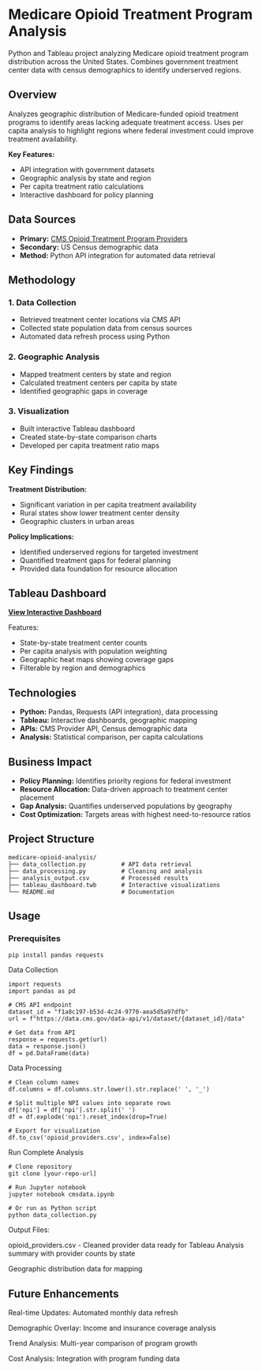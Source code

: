# Medicare Opioid Treatment Program Analysis

Python and Tableau project analyzing Medicare opioid treatment program distribution across the United States. Combines government treatment center data with census demographics to identify underserved regions.

## Overview

Analyzes geographic distribution of Medicare-funded opioid treatment programs to identify areas lacking adequate treatment access. Uses per capita analysis to highlight regions where federal investment could improve treatment availability.

**Key Features:**
- API integration with government datasets
- Geographic analysis by state and region
- Per capita treatment ratio calculations
- Interactive dashboard for policy planning

## Data Sources

- **Primary:** [CMS Opioid Treatment Program Providers](https://data.cms.gov/provider-characteristics/medicare-provider-supplier-enrollment/opioid-treatment-program-providers)
- **Secondary:** US Census demographic data
- **Method:** Python API integration for automated data retrieval

## Methodology

### 1. Data Collection
- Retrieved treatment center locations via CMS API
- Collected state population data from census sources
- Automated data refresh process using Python

### 2. Geographic Analysis
- Mapped treatment centers by state and region
- Calculated treatment centers per capita by state
- Identified geographic gaps in coverage

### 3. Visualization
- Built interactive Tableau dashboard
- Created state-by-state comparison charts
- Developed per capita treatment ratio maps

## Key Findings

**Treatment Distribution:**
- Significant variation in per capita treatment availability
- Rural states show lower treatment center density
- Geographic clusters in urban areas

**Policy Implications:**
- Identified underserved regions for targeted investment
- Quantified treatment gaps for federal planning
- Provided data foundation for resource allocation

## Tableau Dashboard

[**View Interactive Dashboard**](https://public.tableau.com/views/OpioidTreatmentProgramsintheUS/cms_participants?:language=en-US&:display_count=n&:origin=viz_share_link)

Features:
- State-by-state treatment center counts
- Per capita analysis with population weighting
- Geographic heat maps showing coverage gaps
- Filterable by region and demographics

## Technologies

- **Python:** Pandas, Requests (API integration), data processing
- **Tableau:** Interactive dashboards, geographic mapping
- **APIs:** CMS Provider API, Census demographic data
- **Analysis:** Statistical comparison, per capita calculations

## Business Impact

- **Policy Planning:** Identifies priority regions for federal investment
- **Resource Allocation:** Data-driven approach to treatment center placement
- **Gap Analysis:** Quantifies underserved populations by geography
- **Cost Optimization:** Targets areas with highest need-to-resource ratios

## Project Structure
```
medicare-opioid-analysis/
├── data_collection.py          # API data retrieval
├── data_processing.py          # Cleaning and analysis
├── analysis_output.csv         # Processed results
├── tableau_dashboard.twb       # Interactive visualizations
└── README.md                   # Documentation
```
## Usage

### Prerequisites
```bash
pip install pandas requests
```
Data Collection
```
import requests
import pandas as pd

# CMS API endpoint
dataset_id = "f1a8c197-b53d-4c24-9770-aea5d5a97dfb"
url = f"https://data.cms.gov/data-api/v1/dataset/{dataset_id}/data"

# Get data from API
response = requests.get(url)
data = response.json()
df = pd.DataFrame(data)
```
Data Processing
```
# Clean column names
df.columns = df.columns.str.lower().str.replace(' ', '_')

# Split multiple NPI values into separate rows
df['npi'] = df['npi'].str.split(' ')
df = df.explode('npi').reset_index(drop=True)

# Export for visualization
df.to_csv('opioid_providers.csv', index=False)
```
Run Complete Analysis
```
# Clone repository
git clone [your-repo-url]

# Run Jupyter notebook
jupyter notebook cmsdata.ipynb

# Or run as Python script
python data_collection.py
```
Output Files:

opioid_providers.csv - Cleaned provider data ready for Tableau
Analysis summary with provider counts by state

Geographic distribution data for mapping

## Future Enhancements

Real-time Updates: Automated monthly data refresh

Demographic Overlay: Income and insurance coverage analysis

Trend Analysis: Multi-year comparison of program growth

Cost Analysis: Integration with program funding data
